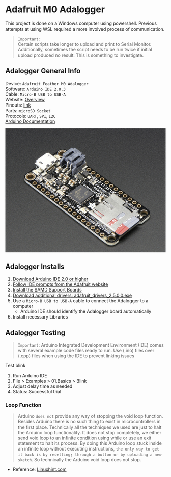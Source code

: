 #  Adafruit M0 Adalogger

This project is done on a Windows computer using powershell. Previous attempts at using WSL required a more involved process of communication.

> `Important`: <br>Certain scripts take longer to upload and print to Serial Monitor. Additionally, sometimes the script needs to be run twice if initial upload produced no result. This is something to investigate.</br>

## Adalogger General Info

Device: `Adafruit Feather M0 Adalogger `\
Software: `Arduino IDE 2.0.3`\
Cable: `Micro-B USB to USB-A`\
Website: [Overview](https://learn.adafruit.com/adafruit-feather-m0-adalogger/overview) \
Pinouts: [link](https://learn.adafruit.com/adafruit-feather-m0-adalogger/pinouts) \
Parts: `microSD Socket`\
Protocols: `UART`, `SPI`, `I2C`\
[Arduino Documentation](https://www.ele.uri.edu/courses/ele205/ELE205Lab/ELE205_Lab_files/Arduino%20-%20Reference.pdf)

![Adalogger](images/Adalogger.png)

## Adalogger Installs

1.  [Download Arduino IDE 2.0 or higher](https://www.arduino.cc/en/software)
2.  [Follow IDE prompts from the Adafruit website ](https://learn.adafruit.com/adafruit-feather-m0-adalogger/setup)
3.  [Install the SAMD Support Boards](https://learn.adafruit.com/adafruit-feather-m0-adalogger/using-with-arduino-ide)
4.  [Download additional drivers: adafruit_drivers_2.5.0.0.exe](https://github.com/adafruit/Adafruit_Windows_Drivers/releases)
5.  Use a `Micro-B USB to USB-A` cable to connect the Adalogger to a computer
    - Arduino IDE should identify the Adalogger board automatically
6. Install necessary Libraries

## Adalogger Testing

> `Important`: Arduino Integrated Development Environment (IDE) comes with several example code files ready to run. Use (.ino) files over (.cpp) files when using the IDE to prevent linking issues

Test blink

1.  Run Arduino IDE
2.  File > Examples > 01.Basics > Blink
3.  Adjust delay time as needed
4.  Status: Successful trial

### Loop Function

> Arduino `does not` provide any way of stopping the void loop function. Besides Arduino there is no such thing to exist in microcontrollers in the first place. Technically all the techniques we used are just to halt the Arduino loop functionality. It does not stop completely, we either send void loop to an infinite condition using while or use an exit statement to halt its process. By doing this Arduino loop stuck inside an infinite loop without executing instructions, `the only way to get it back is by resetting; through a button or by uploading a new sketch`. So technically the Arduino void loop does not stop.

- Reference: [Linuxhint.com](https://linuxhint.com/stop-void-loop-function-arduino/)
